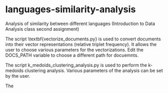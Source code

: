 # languages-similarity-analysis
Analysis of similarity between different languages (Introduction to Data Analysis class second assignment)

The script \textbf{vectorize_documents.py} is used to convert documents into their vector representations (relative triplet frequency). It allows the user to choose various parameters for the vectorizations. Edit the DOCS_PATH variable to choose a different path for docuemnts.

The script k_medoids_clustering_analysis.py is used to perform the k-medoids clustering analysis. Various parameters of the analysis can be set by the user.

The 